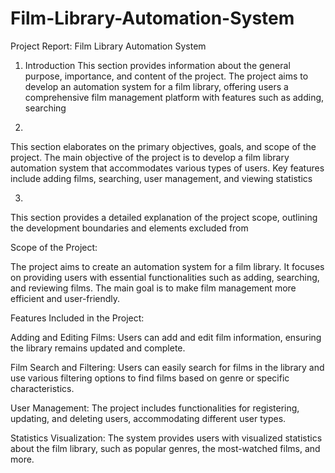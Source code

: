 # Film-Library-Automation-System

Project Report: Film Library Automation System

1. Introduction
This section provides information about the general purpose, importance, and content of the project. The project aims to develop an automation system for a film library, offering users a comprehensive film management platform with features such as adding, searching

2.
This section elaborates on the primary objectives, goals, and scope of the project. The main objective of the project is to develop a film library automation system that accommodates various types of users. Key features include adding films, searching, user management, and viewing statistics

3.
This section provides a detailed explanation of the project scope, outlining the development boundaries and elements excluded from

Scope of the Project:

The project aims to create an automation system for a film library. It focuses on providing users with essential functionalities such as adding, searching, and reviewing films. The main goal is to make film management more efficient and user-friendly.

Features Included in the Project:

Adding and Editing Films: Users can add and edit film information, ensuring the library remains updated and complete.

Film Search and Filtering: Users can easily search for films in the library and use various filtering options to find films based on genre or specific characteristics.

User Management: The project includes functionalities for registering, updating, and deleting users, accommodating different user types.

Statistics Visualization: The system provides users with visualized statistics about the film library, such as popular genres, the most-watched films, and more.
